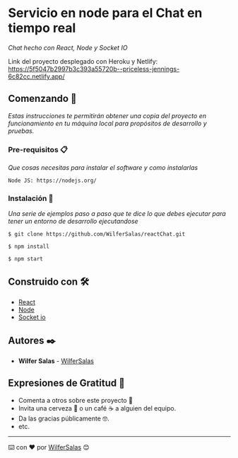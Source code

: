 # Servicio en node para el Chat en tiempo real

_Chat hecho con React, Node y Socket IO_

Link del proyecto desplegado con Heroku y Netlify: https://5f5047b2997b3c393a55720b--priceless-jennings-6c82cc.netlify.app/
## Comenzando 🚀

_Estas instrucciones te permitirán obtener una copia del proyecto en funcionamiento en tu máquina local para propósitos de desarrollo y pruebas._

### Pre-requisitos 📋

_Que cosas necesitas para instalar el software y como instalarlas_

```
Node JS: https://nodejs.org/
```

### Instalación 🔧

_Una serie de ejemplos paso a paso que te dice lo que debes ejecutar para tener un entorno de desarrollo ejecutandose_

```
$ git clone https://github.com/WilferSalas/reactChat.git
```

```
$ npm install
```

```
$ npm start
```

## Construido con 🛠️

* [React](reactjs.org)
* [Node](https://nodejs.org/)
* [Socket io](https://socket.io/)

## Autores ✒️

* **Wilfer Salas** - [WilferSalas](https://github.com/WilferSalas)

## Expresiones de Gratitud 🎁

* Comenta a otros sobre este proyecto 📢
* Invita una cerveza 🍺 o un café ☕ a alguien del equipo. 
* Da las gracias públicamente 🤓.
* etc.



---
⌨️ con ❤️ por [WilferSalas](https://github.com/WilferSalas) 😊
